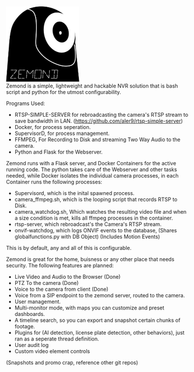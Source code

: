 <img src="python/static/pictures/logo.png" alt="Zemond Logo" width="200"/> <br />
Zemond is a simple, lightweight and hackable NVR solution that is bash script and python for the utmost configurability.

Programs Used:
- RTSP-SIMPLE-SERVER for rebroadcasting the camera's RTSP stream to save bandwidth in LAN. (https://github.com/aler9/rtsp-simple-server)
- Docker, for process seperation.
- SupervisorD, for process management.
- FFMPEG, For Recording to Disk and streaming Two Way Audio to the camera.
- Python and Flask for the Webserver.

Zemond runs with a Flask server, and Docker Containers for the active running code. The python takes care of the Webserver and other tasks needed, while Docker isolates the individual camera processes, in each Container runs the following processes:

- Supervisord, which is the inital spawned process.
- camera_ffmpeg.sh, which is the looping script that records RTSP to Disk.
- camera_watchdog.sh, Which watches the resulting video file and when a size condition is met, kills all ffmpeg processes in the container.
- rtsp-server, which rebroadcast's the Camera's RTSP stream.
- onvif-watchdog, which logs ONVIF events to the database, (Shares globalfunctions.py with DB Object) (Includes Motion Events)

This is by default, any and all of this is configurable.

Zemond is great for the home, buisness or any other place that needs security. The following features are planned:
- Live Video and Audio to the Browser (Done)
- PTZ To the camera (Done)
- Voice to the camera from client (Done)
- Voice from a SIP endpoint to the zemond server, routed to the camera.
- User management.
- Multi-monitor mode, with maps you can customize and preset dashboards.
- A timeline search, so you can export and snapshot certain chunks of footage.
- Plugins for (AI detection, license plate detection, other behaviors), just ran as a seperate thread definition.
- User audit log
- Custom video element controls

(Snapshots and promo crap, reference other git repos)